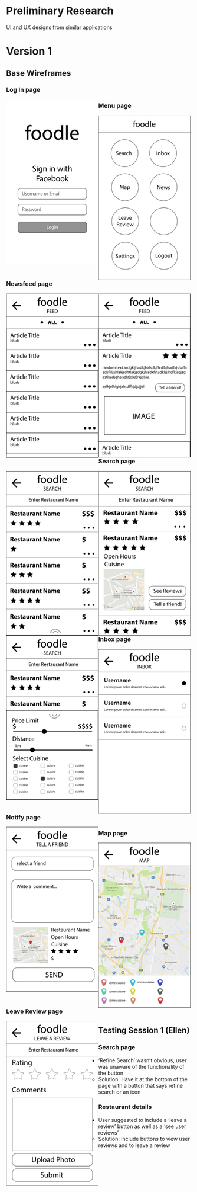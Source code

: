 # Preliminary Research
UI and UX designs from similar applications

# Version 1
## Base Wireframes
### Log In page
<img src="https://github.com/deco3500/TeamPizza/blob/master/images/login.png" align="left" height="auto" width="250" >

### Menu page
<img src="https://github.com/deco3500/TeamPizza/blob/master/images/mainmenu.png" align="left" height="auto" width="250" >

### Newsfeed page
<img src="https://github.com/deco3500/TeamPizza/blob/master/images/newfeed.png" align="left" height="auto" width="250" >
<img src="https://github.com/deco3500/TeamPizza/blob/master/images/expandedarticle.png" align="left" height="auto" width="250" >

### Search page
<img src="https://github.com/deco3500/TeamPizza/blob/master/images/search1.png" align="left" height="auto" width="250" >
<img src="https://github.com/deco3500/TeamPizza/blob/master/images/expandedsearch.png" align="left" height="auto" width="250" >
<img src="https://github.com/deco3500/TeamPizza/blob/master/images/refinesearch.png" align="left" height="auto" width="250" >

### Inbox page
<img src="https://github.com/deco3500/TeamPizza/blob/master/images/inbox.png" align="left" height="auto" width="250" >

### Notify page
<img src="https://github.com/deco3500/TeamPizza/blob/master/images/tellafriend.png" align="left" height="auto" width="250" >

### Map page
<img src="https://github.com/deco3500/TeamPizza/blob/master/images/map.png" align="left" height="auto" width="250" >

### Leave Review page
<img src="https://github.com/deco3500/TeamPizza/blob/master/images/leavereview.png" align="left" height="auto" width="250" >



## Testing Session 1 (Ellen)
### Search page
* ‘Refine Search’ wasn’t obvious, user was unaware of the functionality of the button
  * Solution: Have it at the bottom of the page with a button that says refine search or an icon

### Restaurant details
* User suggested to include a ‘leave a review’ button as well as a ‘see user reviews’
  * Solution: include buttons to view user reviews and to leave a review

